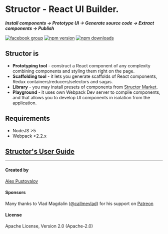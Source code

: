# Structor - React UI Builder.
___Install components -> Prototype UI -> Generate source code -> Extract components -> Publish___

[![facebook group](https://img.shields.io/badge/facebook%20group-join-blue.svg?style=flat)](https://www.facebook.com/groups/structor/)
[![npm version](https://img.shields.io/npm/v/structor.svg?style=flat)](https://www.npmjs.com/package/structor)
[![npm downloads](https://img.shields.io/npm/dt/structor.svg?style=flat)](https://www.npmjs.com/package/structor)

## Structor is
* **Prototyping tool** - construct a React component of any complexity combining components and styling them right on the page.
* **Scaffolding tool** - it lets you generate scaffolds of React components, Redux containers/reducers/selectors and sagas.
* **Library** - you may install presets of components from [Structor Market](https://github.com/ipselon/structor-market).
* **Playground** - it uses own Webpack Dev server to compile components, and that allows you to develop UI components in isolation from the application.

## Requirements

* NodeJS  >5
* Webpack >2.2.x

## [Structor's User Guide](https://github.com/ipselon/structor/blob/master/docs/README.md) 

<hr/>

#### Created by

[Alex Pustovalov](https://twitter.com/alex_pustovalov)

#### Sponsors

Many thanks to Vlad Magdalin ([@callmevlad](https://twitter.com/callmevlad)) for his support on [Patreon](https://www.patreon.com/ipselon)

#### License
Apache License, Version 2.0 (Apache-2.0)
